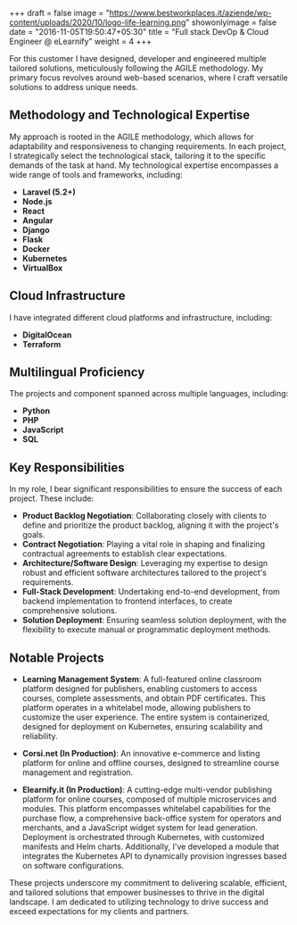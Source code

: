 +++
draft = false
image = "https://www.bestworkplaces.it/aziende/wp-content/uploads/2020/10/logo-life-learning.png"
showonlyimage = false
date = "2016-11-05T19:50:47+05:30"
title = "Full stack DevOp & Cloud Engineer @ eLearnify"
weight = 4
+++

<!--more-->

For this customer I have designed, developer and engineered multiple tailored solutions, meticulously following the AGILE methodology. My primary focus revolves around web-based scenarios, where I craft versatile solutions to address unique needs.

## Methodology and Technological Expertise

My approach is rooted in the AGILE methodology, which allows for adaptability and responsiveness to changing requirements. In each project, I strategically select the technological stack, tailoring it to the specific demands of the task at hand. My technological expertise encompasses a wide range of tools and frameworks, including:

- **Laravel (5.2+)**
- **Node.js**
- **React**
- **Angular**
- **Django**
- **Flask**
- **Docker**
- **Kubernetes**
- **VirtualBox**

## Cloud Infrastructure

I have integrated different cloud platforms and infrastructure, including:

- **DigitalOcean**
- **Terraform**

## Multilingual Proficiency

The projects and component spanned across multiple languages, including:

- **Python**
- **PHP**
- **JavaScript**
- **SQL**

## Key Responsibilities

In my role, I bear significant responsibilities to ensure the success of each project. These include:

- **Product Backlog Negotiation**: Collaborating closely with clients to define and prioritize the product backlog, aligning it with the project's goals.
- **Contract Negotiation**: Playing a vital role in shaping and finalizing contractual agreements to establish clear expectations.
- **Architecture/Software Design**: Leveraging my expertise to design robust and efficient software architectures tailored to the project's requirements.
- **Full-Stack Development**: Undertaking end-to-end development, from backend implementation to frontend interfaces, to create comprehensive solutions.
- **Solution Deployment**: Ensuring seamless solution deployment, with the flexibility to execute manual or programmatic deployment methods.

## Notable Projects

- **Learning Management System**: A full-featured online classroom platform designed for publishers, enabling customers to access courses, complete assessments, and obtain PDF certificates. This platform operates in a whitelabel mode, allowing publishers to customize the user experience. The entire system is containerized, designed for deployment on Kubernetes, ensuring scalability and reliability.

- **Corsi.net (In Production)**: An innovative e-commerce and listing platform for online and offline courses, designed to streamline course management and registration.

- **Elearnify.it (In Production)**: A cutting-edge multi-vendor publishing platform for online courses, composed of multiple microservices and modules. This platform encompasses whitelabel capabilities for the purchase flow, a comprehensive back-office system for operators and merchants, and a JavaScript widget system for lead generation. Deployment is orchestrated through Kubernetes, with customized manifests and Helm charts. Additionally, I've developed a module that integrates the Kubernetes API to dynamically provision ingresses based on software configurations.

These projects underscore my commitment to delivering scalable, efficient, and tailored solutions that empower businesses to thrive in the digital landscape. I am dedicated to utilizing technology to drive success and exceed expectations for my clients and partners.
